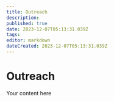 ```yaml
---
title: Outreach
description: 
published: true
date: 2023-12-07T05:13:31.039Z
tags: 
editor: markdown
dateCreated: 2023-12-07T05:13:31.039Z
---
```


# Outreach
Your content here